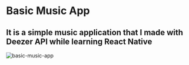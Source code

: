 # Basic Music App

## It is a simple music application that I made with Deezer API while learning React Native

![basic-music-app](https://user-images.githubusercontent.com/57585087/145732771-30f2c1b4-61b1-4a92-9705-b4a1397fa9f0.gif)
